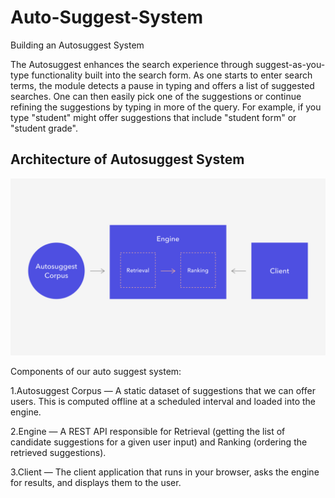 # Auto-Suggest-System

Building an Autosuggest System

The Autosuggest enhances the search experience through suggest-as-you-type functionality built into the search form. As one starts to enter search terms, the module detects a pause in typing and offers a list of suggested searches. One can then easily pick one of the suggestions or continue refining the suggestions by typing in more of the query. For example, if you type "student" might offer suggestions that include "student form" or "student grade".

## Architecture of Autosuggest System

![Autosuggest](autosuggest.png)

Components of our auto suggest system:

1.Autosuggest Corpus — A static dataset of suggestions that we can offer users. This is computed offline at a scheduled interval and loaded into the engine.

2.Engine — A REST API responsible for Retrieval (getting the list of candidate suggestions for a given user input) and Ranking (ordering the retrieved suggestions).

3.Client — The client application that runs in your browser, asks the engine for results, and displays them to the user.
